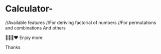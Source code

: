 # Calculator-
   //Available features
   //For deriving factorial of numbers
   //For permutations and combinations
   And others



💯💯💯❤️
   Enjoy more


   Thanks 
